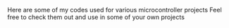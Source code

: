 Here are some of my codes used for various microcontroller projects
Feel free to check them out and use in some of your own projects
